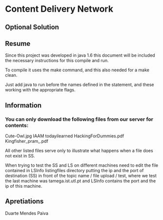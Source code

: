 # Content Delivery Network
## Optional Solution

## Resume

Since this project was developed in java 1.6 this document will be included the necessary instructions for 
this compile and run.

To compile it uses the make command, and this also needed for a make clean.

Just add java to run before the names defined in the statement, and these working with the appropriate flags.


## Information

### You can only download the following files from our server for contents: 
Cute-Owl.jpg IAAM todayilearned 
HackingForDummies.pdf Kingfisher_pram_.pdf 

All other listed files serve only to illustrate what happens when a file does not exist in SS. 

When trying to test the SS and LS on different machines need to edit the file contained in LSInfo listingfiles directory 
putting the ip and the port of destination (SS) in front of the topic name / file upload / test, where we test the last machine 
was tamega.ist.utl.pt and LSInfo contains the port and the ip of this machine.


## Apretiations

Duarte Mendes Paiva
